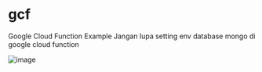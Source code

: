 # gcf
Google Cloud Function Example
Jangan lupa setting env database mongo di google cloud function

![image](https://github.com/petapedia/gcf/assets/11188109/a927c980-e81f-471a-a100-f437e330b185)
